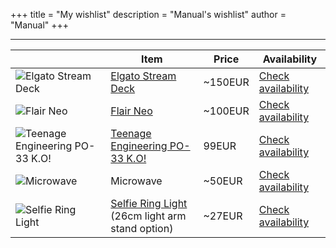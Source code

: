 +++
title = "My wishlist"
description = "Manual's wishlist"
author = "Manual"
+++

<script>
    fetch("https://wishlist-tracker.catto.workers.dev")
    .then(res => res.json())
    .then(data => window.reservationList = data)

    function checkItem(name) {
        if (!(name in window.reservationList)) {
            window.reservationList[name] = {}
            window.reservationList[name]["value"] = false
            fetch("https://wishlist-tracker.catto.workers.dev/?item=force_refresh")
            .then(res => res.json())
            .then(data => window.reservationList = data)
        }
        if (reservationList[name]['value']) {
            alert(`Somebody else has already reserved this item at ${new Date(reservationList[name]['reserved']).toISOString().split('T')[0]}\n\nThey left the following contact info:\n${reservationList[name]['contactInfo']}`)
            return
        }
        let contactInfo = prompt(`${name} is not yet reserved by anyone.\n\nPlease leave your Telegram username or some other contact info and press OK to confirm reservation. This will be shown to others who try to reserve this item.\nPress CANCEL to cancel.`)
        if (contactInfo === "") {
            contactInfo = "< No contact info provided >"
        }
        if (contactInfo !== null) {
            fetch(`https://wishlist-tracker.catto.workers.dev/?item=${name}&contact=${contactInfo}&reserve`)
            .then(res => {
                if (res.status === 200) {
                    alert("You've successfully reserved this item!")
                    reservationList[name]['value'] = true
                    reservationList[name]['contactInfo'] = contactInfo
                } else if (res.status === 403) {
                    alert(`Somebody else has already reserved this item at ${new Date(reservationList[name]['reserved']).toISOString().split('T')[0]}\n\nThey left the following contact info:\n${reservationList[name]['contactInfo']}`)
                }
                else {
                    alert("Sorry, an error occured. Check the developer console for more information.")
                }
            })
            .catch(err => {
                console.log(err)
                alert("Sorry, an error occured. Check the developer console for more information.")
            })
        }
    }
</script>

---

||Item|Price|Availability|
|---|---|---|---|
|![Elgato Stream Deck](/post_files/wishlist/streamdeck.jpg)|[Elgato Stream Deck](https://www.amazon.de/-/en/Corsair-Elgato-Stream-Deck-Buttons/dp/B06W2KLM3S)|~150EUR|<a href="#" onclick="checkItem('Elgato Stream Deck')">Check availability</a>|
|![Flair Neo](/post_files/wishlist/flairneo.jpg)|[Flair Neo](https://www.gemoss.lv/shop/lv/riks-kafijas-pagatavosanai-flair-neo-peleks-647213148046)|~100EUR|<a href="#" onclick="checkItem('Flair Neo')">Check availability</a>|
|![Teenage Engineering PO-33 K.O!](/post_files/wishlist/te-po-33.jpg)|[Teenage Engineering PO-33 K.O!](https://soundium.lv/teenage-engineering-po-33-k-o)|99EUR|<a href="#" onclick="checkItem('Teenage Engineering PO-33 K.O!')">Check availability</a>|
|![Microwave](/post_files/wishlist/microwave.jpg)|Microwave|~50EUR|<a href="#" onclick="checkItem('Microwave')">Check availability</a>|
|![Selfie Ring Light](/post_files/wishlist/ring%20light.jpg)|[Selfie Ring Light](https://www.aliexpress.com/item/4001079355903.html)<br>(26cm light arm stand option)|~27EUR|<a href="#" onclick="checkItem('Selfie Ring Light')">Check availability</a>|
